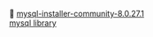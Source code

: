 :link: [mysql-installer-community-8.0.27.1](https://dev.mysql.com/get/Downloads/MySQLInstaller/mysql-installer-community-8.0.27.1.msi)  
[mysql library](https://mvnrepository.com/artifact/mysql/mysql-connector-java/8.0.27)